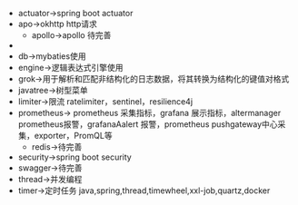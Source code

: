 * actuator->spring boot actuator
* apo->okhttp http请求
  * apollo->apollo 待完善
*
* db->mybaties使用
* engine->逻辑表达式引擎使用
* grok->用于解析和匹配非结构化的日志数据，将其转换为结构化的键值对格式
* javatree->树型菜单
* limiter->限流 ratelimiter，sentinel，resilience4j
* prometheus-> prometheus 采集指标，grafana 展示指标，altermanager prometheus报警，grafanaAalert 报警，prometheus pushgateway中心采集，exporter，PromQL等
  * redis->待完善
* security->spring boot security
* swagger->待完善
* thread->并发编程
* timer->定时任务 java,spring,thread,timewheel,xxl-job,quartz,docker


